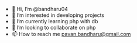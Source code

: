 - 👋 Hi, I’m @bandharu04
- 👀 I’m interested in developing projects
- 🌱 I’m currently learning php with db
- 💞️ I’m looking to collaborate on php
- 📫 How to reach me pavan.bandharu@gmail.com

<!---
bandharu04/bandharu04 is a ✨ special ✨ repository because its `README.md` (this file) appears on your GitHub profile.
You can click the Preview link to take a look at your changes.
--->
